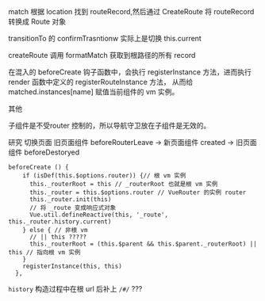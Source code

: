 match 根据 location 找到 routeRecord,然后通过 CreateRoute 将 routeRecord 转换成 Route 对象

transitionTo 的 confirmTrasntionw 实际上是切换 this.current

createRoute 调用 formatMatch 获取到根路径的所有 record

在混入的 beforeCreate 钩子函数中，会执行 registerInstance 方法，进而执行 render 函数中定义的 registerRouteInstance 方法，
从而给 matched.instances[name] 赋值当前组件的 vm 实例。

其他

子组件是不受router 控制的，所以导航守卫放在子组件是无效的。

研究 切换页面 旧页面组件 beforeRouterLeave ->  新页面组件 created -> 旧页面组件 beforeDestoryed 

````
beforeCreate () {
    if (isDef(this.$options.router)) {// 根 vm 实例
      this._routerRoot = this // _routerRoot 也就是根 vm 实例
      this._router = this.$options.router // VueRouter 的实例 router
      this._router.init(this)
      // 将 _route 变成响应式对象
      Vue.util.defineReactive(this, '_route', this._router.history.current)
    } else { // 非根 vm
      // || this ?????
      this._routerRoot = (this.$parent && this.$parent._routerRoot) || this // 指向根 vm 实例
    }
    registerInstance(this, this)
  },
````


`history` 构造过程中在根 url 后补上 `/#/` ???
